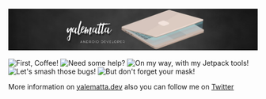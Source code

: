 ![Layale Matta](https://github.com/yalematta/yalematta/blob/master/banner.jpg)

<p float="left">
  <img src="https://octodex.github.com/images/femalecodertocat.png" title="First, Coffee!" width="185">
  <img src="https://octodex.github.com/images/collabocats.jpg" title="Need some help?" width="185">
  <img src="https://octodex.github.com/images/jetpacktocat.png" title="On my way, with my Jetpack tools!" width="185">
  <img src="https://octodex.github.com/images/dinotocat.png" title="Let's smash those bugs! " width="185">
  <img src="https://octodex.github.com/images/dojocat.jpg" title="But don't forget your mask!" width="180">
</p>

More information on [yalematta.dev](https://yalematta.dev) also you can follow me on [Twitter](https://twitter.com/yalematta)

<!--
**yalematta/yalematta** is a ✨ _special_ ✨ repository because its `README.md` (this file) appears on your GitHub profile.

Here are some ideas to get you started:

- 🔭 I’m currently working on ...
- 🌱 I’m currently learning ...
- 👯 I’m looking to collaborate on ...
- 🤔 I’m looking for help with ...
- 💬 Ask me about ...
- 📫 How to reach me: ...
- 😄 Pronouns: ...
- ⚡ Fun fact: ...
-->
